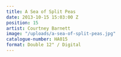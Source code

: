 ```yaml
---
title: A Sea of Split Peas
date: 2013-10-15 15:03:00 Z
position: 15
artist: Courtney Barnett
image: "/uploads/a-sea-of-split-peas.jpg"
catalogue-number: HA015
format: Double 12" / Digital
---
```


